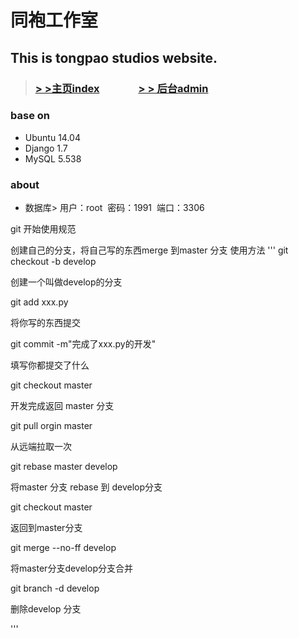 同袍工作室
===

This is tongpao studios website.
---


> ### [> >主页index](http://121.40.87.224:8000/index/) &nbsp;&nbsp;&nbsp;&nbsp;&nbsp;&nbsp;&nbsp;&nbsp;&nbsp;&nbsp;&nbsp;&nbsp;&nbsp;&nbsp; [> > 后台admin](http://121.40.87.224:8000/admin/)



### base on

- Ubuntu 14.04
- Django 1.7
- MySQL 5.538

### about

- 数据库> 用户：root &nbsp;密码：1991 &nbsp;端口：3306

git 开始使用规范

创建自己的分支，将自己写的东西merge 到master 分支
使用方法
'''
git checkout -b develop

创建一个叫做develop的分支

git add xxx.py

将你写的东西提交

git commit -m"完成了xxx.py的开发"

填写你都提交了什么

git checkout master

开发完成返回 master 分支

git pull orgin master

从远端拉取一次

git rebase master develop

将master 分支 rebase 到 develop分支

git checkout master

返回到master分支

git merge --no-ff develop

将master分支develop分支合并

git branch -d develop

删除develop 分支

'''



